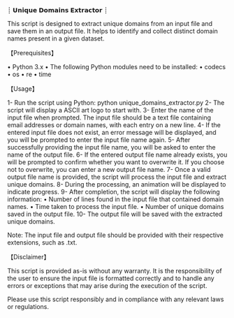 ┊ 𝗨𝗻𝗶𝗾𝘂𝗲 𝗗𝗼𝗺𝗮𝗶𝗻𝘀 𝗘𝘅𝘁𝗿𝗮𝗰𝘁𝗼𝗿 ┊

This script is designed to extract unique domains from an input file and save them in an output file. It helps to identify and collect distinct domain names present in a given dataset.

【Prerequisites】

• Python 3.x
• The following Python modules need to be installed:
   • codecs
   • os
   • re
   • time

【Usage】

1- Run the script using Python: python unique_domains_extractor.py
2- The script will display a ASCII art logo to start with.
3- Enter the name of the input file when prompted. The input file should be a text file containing email addresses or domain names, with each entry on a new line.
4- If the entered input file does not exist, an error message will be displayed, and you will be prompted to enter the input file name again.
5- After successfully providing the input file name, you will be asked to enter the name of the output file.
6- If the entered output file name already exists, you will be prompted to confirm whether you want to overwrite it. If you choose not to overwrite, you can enter a new output file name.
7- Once a valid output file name is provided, the script will process the input file and extract unique domains.
8- During the processing, an animation will be displayed to indicate progress.
9- After completion, the script will display the following information:
   • Number of lines found in the input file that contained domain names.
   • Time taken to process the input file.
   • Number of unique domains saved in the output file.
10- The output file will be saved with the extracted unique domains.

Note: The input file and output file should be provided with their respective extensions, such as .txt.

【Disclaimer】

This script is provided as-is without any warranty. It is the responsibility of the user to ensure the input file is formatted correctly and to handle any errors or exceptions that may arise during the execution of the script.

Please use this script responsibly and in compliance with any relevant laws or regulations.
